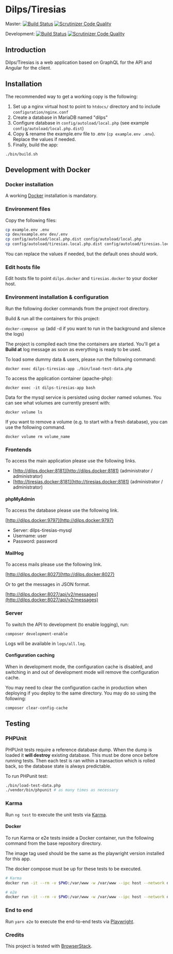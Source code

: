# Dilps/Tiresias

Master: [![Build Status](https://github.com/unil-lettres/dilps-tiresias/workflows/ci/badge.svg?branch=master)](https://github.com/unil-lettres/dilps-tiresias/actions?query=branch%3Amaster) [![Scrutinizer Code Quality](https://scrutinizer-ci.com/g/unil-lettres/dilps-tiresias/badges/quality-score.png?b=master)](https://scrutinizer-ci.com/g/unil-lettres/dilps-tiresias/?branch=master)

Development: [![Build Status](https://github.com/unil-lettres/dilps-tiresias/workflows/ci/badge.svg?branch=develop)](https://github.com/unil-lettres/dilps-tiresias/actions?query=branch%3Adevelop) [![Scrutinizer Code Quality](https://scrutinizer-ci.com/g/unil-lettres/dilps-tiresias/badges/quality-score.png?b=master)](https://scrutinizer-ci.com/g/unil-lettres/dilps-tiresias/?branch=develop)

## Introduction

Dilps/Tiresias is a web application based on GraphQL for the API and Angular for the client.

## Installation

The recommended way to get a working copy is the following:

1. Set up a nginx virtual host to point to `htdocs/` directory and to include `configuration/nginx.conf`
2. Create a database in MariaDB named "dilps"
3. Configure database in `config/autoload/local.php` (see example `config/autoload/local.php.dist`)
4. Copy & rename the example.env file to .env (`cp example.env .env`). Replace the values if needed.
5. Finally, build the app:

`./bin/build.sh`

## Development with Docker

### Docker installation

A working [Docker](https://docs.docker.com/engine/install/) installation is mandatory.

### Environment files

Copy the following files:

```sh
cp example.env .env
cp dev/example.env dev/.env
cp config/autoload/local.php.dist config/autoload/local.php
cp config/autoload/tiresias.local.php.dist config/autoload/tiresias.local.php
```

You can replace the values if needed, but the default ones should work.

### Edit hosts file

Edit hosts file to point `dilps.docker` and `tiresias.docker` to your docker host.

### Environment installation & configuration

Run the following docker commands from the project root directory.

Build & run all the containers for this project:

`docker-compose up` (add -d if you want to run in the background and silence the logs)

The project is compiled each time the containers are started. You'll get a **Build at** log message as soon as everything is ready to be used.

To load some dummy data & users, please run the following command:

`docker exec dilps-tiresias-app ./bin/load-test-data.php`

To access the application container (apache-php):

`docker exec -it dilps-tiresias-app bash`

Data for the mysql service is persisted using docker named volumes. You can see what volumes are currently present with:

`docker volume ls`

If you want to remove a volume (e.g. to start with a fresh database), you can use the following command.

`docker volume rm volume_name`

### Frontends

To access the main application please use the following links.

- [http://dilps.docker:8181](http://dilps.docker:8181) (administrator / administrator)
- [http://tiresias.docker:8181](http://tiresias.docker:8181) (administrator / administrator)

#### phpMyAdmin

To access the database please use the following link.

[http://dilps.docker:9797](http://dilps.docker:9797)

- Server: dilps-tiresias-mysql
- Username: user
- Password: password

#### MailHog

To access mails please use the following link.

[http://dilps.docker:8027](http://dilps.docker:8027)

Or to get the messages in JSON format.

[http://dilps.docker:8027/api/v2/messages](http://dilps.docker:8027/api/v2/messages)

### Server

To switch the API to development (to enable logging), run:

`composer development-enable`

Logs will be available in `logs/all.log`.

#### Configuration caching

When in development mode, the configuration cache is
disabled, and switching in and out of development mode will remove the
configuration cache.

You may need to clear the configuration cache in production when deploying if
you deploy to the same directory. You may do so using the following:

`composer clear-config-cache`

## Testing

### PHPUnit

PHPUnit tests require a reference database dump. When the dump is loaded it **will destroy**
existing database. This must be done once before running tests. Then each test is ran
within a transaction which is rolled back, so the database state is always predictable.

To run PHPunit test:

```sh
./bin/load-test-data.php
./vendor/bin/phpunit # as many times as necessary
```

### Karma

Run `ng test` to execute the unit tests via [Karma](https://karma-runner.github.io).

#### Docker

To run Karma or e2e tests inside a Docker container, run the following command from
the base repository directory.

The image tag used should be the same as the playwright version installed for
this app.

The docker compose must be up for these tests to be executed.

```bash
# Karma
docker run -it --rm -v $PWD:/var/www -w /var/www --ipc host --network dilps-tiresias_dilps-tiresias-net mcr.microsoft.com/playwright:v1.33.0-focal yarn ng test --watch false --browsers ChromeHeadlessCustom

# e2e
docker run -it --rm -v $PWD:/var/www -w /var/www --ipc host --network dilps-tiresias_dilps-tiresias-net mcr.microsoft.com/playwright:v1.33.0-focal yarn e2e
```

### End to end

Run `yarn e2e` to execute the end-to-end tests via [Playwright](https://playwright.dev/).

### Credits

This project is tested with
[BrowserStack](https://www.browserstack.com/).
